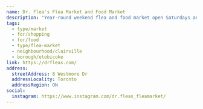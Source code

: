 ```yaml
---
name: Dr. Flea's Flea Market and Food Market
description: "Year-round weekend flea and food market open Saturdays and Sundays."
tags:
  - type/market
  - for/shopping
  - for/food
  - type/flea-market
  - neighbourhood/clairville
  - borough/etobicoke
link: https://drfleas.com/
address:
  streetAddress: 8 Westmore Dr
  addressLocality: Toronto
  addressRegion: ON
social:
  instagram: https://www.instagram.com/dr.fleas_fleamarket/
---
```

